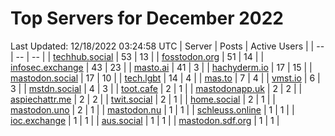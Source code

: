 # Top Servers for December 2022
Last Updated: 12/18/2022 03:24:58 UTC
| Server | Posts | Active Users |
| -- | -- | -- |
| [techhub.social](https://techhub.social/tags/PowerShell) | 53 | 13 |
| [fosstodon.org](https://fosstodon.org/tags/PowerShell) | 51 | 14 |
| [infosec.exchange](https://infosec.exchange/tags/PowerShell) | 43 | 23 |
| [masto.ai](https://masto.ai/tags/PowerShell) | 41 | 3 |
| [hachyderm.io](https://hachyderm.io/tags/PowerShell) | 17 | 15 |
| [mastodon.social](https://mastodon.social/tags/PowerShell) | 17 | 10 |
| [tech.lgbt](https://tech.lgbt/tags/PowerShell) | 14 | 4 |
| [mas.to](https://mas.to/tags/PowerShell) | 7 | 4 |
| [vmst.io](https://vmst.io/tags/PowerShell) | 6 | 3 |
| [mstdn.social](https://mstdn.social/tags/PowerShell) | 4 | 3 |
| [toot.cafe](https://toot.cafe/tags/PowerShell) | 2 | 1 |
| [mastodonapp.uk](https://mastodonapp.uk/tags/PowerShell) | 2 | 2 |
| [aspiechattr.me](https://aspiechattr.me/tags/PowerShell) | 2 | 2 |
| [twit.social](https://twit.social/tags/PowerShell) | 2 | 1 |
| [home.social](https://home.social/tags/PowerShell) | 2 | 1 |
| [mastodon.uno](https://mastodon.uno/tags/PowerShell) | 2 | 1 |
| [mastodon.nu](https://mastodon.nu/tags/PowerShell) | 1 | 1 |
| [schleuss.online](https://schleuss.online/tags/PowerShell) | 1 | 1 |
| [ioc.exchange](https://ioc.exchange/tags/PowerShell) | 1 | 1 |
| [aus.social](https://aus.social/tags/PowerShell) | 1 | 1 |
| [mastodon.sdf.org](https://mastodon.sdf.org/tags/PowerShell) | 1 | 1 |
